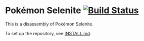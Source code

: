 # Pokémon Selenite [![Build Status][travis-badge]][travis]

This is a disassembly of Pokémon Selenite.

To set up the repository, see [INSTALL.md](INSTALL.md).

[travis]: https://travis-ci.org/i0brendan0/pokeselenite
[travis-badge]: https://travis-ci.org/i0brendan0/pokeselenite.svg?branch=master
